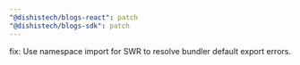 ```yaml
---
"@dishistech/blogs-react": patch
"@dishistech/blogs-sdk": patch
---
```


fix: Use namespace import for SWR to resolve bundler default export errors.
